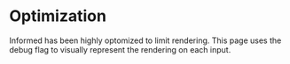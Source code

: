 # Optimization

Informed has been highly optomized to limit rendering. This page uses
the debug flag to visually represent the rendering on each input.

<!-- STORY -->

```jsx

```

